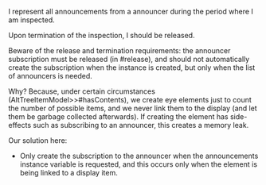 I represent all announcements from a announcer during the period where I am inspected.

Upon termination of the inspection, I should be released.

Beware of the release and termination requirements: the announcer subscription must be released (in #release), and should not automatically create the subscription when the instance is created, but only when the list of announcers is needed.

Why? Because, under certain circumstances (AltTreeItemModel>>#hasContents), we create eye elements just to count the number of possible items, and we never link them to the display (and let them be garbage collected afterwards). If creating the element has side-effects such as subscribing to an announcer, this creates a memory leak.

Our solution here:
- Only create the subscription to the announcer when the announcements instance variable is requested, and this occurs only when the element is being linked to a display item.